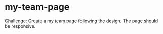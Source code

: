 # my-team-page
Challenge: Create a my team page following the design. The page should be responsive.
